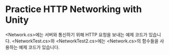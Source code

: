 # Practice HTTP Networking with Unity
<Network.cs>에는 서버와 통신하기 위해 HTTP 요청을 보내는 예제 코드가 있습니다.
<NetworkTest.cs>와 <NetworkTest2.cs>에는 <Network.cs>의 함수들을 사용하는 예제 코드가 있습니다.
